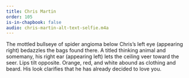 ```yaml
---
title: Chris Martin
order: 105
is-in-chapbook: false
audio: chris-martin-alt-text-selfie.m4a
---
```

The mottled bullseye of spider angioma below Chris’s left eye (appearing right) bedazzles the bags found there. A titled thinking animal and somemany, his right ear (appearing left) lets the ceiling veer toward the seer. Lips tilt opposite. Orange, red, and white abound as clothing and beard. His look clarifies that he has already decided to love you.
